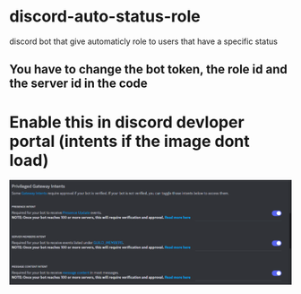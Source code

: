 # discord-auto-status-role
discord bot that give automaticly role to users that have a specific status 

## You have to change the bot token, the role id and the server id in the code


# Enable this in discord devloper portal (intents if the image dont load)
![image](Intents.png "Intents")
